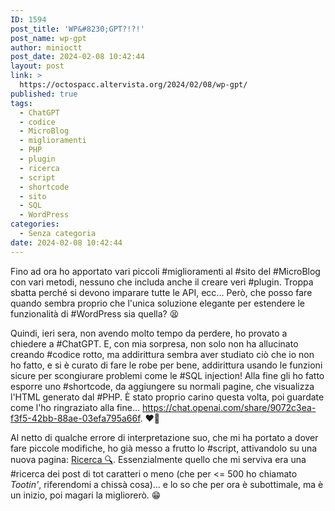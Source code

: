 ```yaml
---
ID: 1594
post_title: 'WP&#8230;GPT?!?!'
post_name: wp-gpt
author: minioctt
post_date: 2024-02-08 10:42:44
layout: post
link: >
  https://octospacc.altervista.org/2024/02/08/wp-gpt/
published: true
tags:
  - ChatGPT
  - codice
  - MicroBlog
  - miglioramenti
  - PHP
  - plugin
  - ricerca
  - script
  - shortcode
  - sito
  - SQL
  - WordPress
categories:
  - Senza categoria
date: 2024-02-08 10:42:44
---
```

<!-- wp:paragraph -->
<p>Fino ad ora ho apportato vari piccoli #miglioramenti al #sito del #MicroBlog con vari metodi, nessuno che includa anche il creare veri #plugin. Troppa sbatta perché si devono imparare tutte le API, ecc... Però, che posso fare quando sembra proprio che l'unica soluzione elegante per estendere le funzionalità di #WordPress sia quella? 😫</p>
<!-- /wp:paragraph -->

<!-- wp:paragraph -->
<p>Quindi, ieri sera, non avendo molto tempo da perdere, ho provato a chiedere a #ChatGPT. E, con mia sorpresa, non solo non ha allucinato creando #codice rotto, ma addirittura sembra aver studiato ciò che io non ho fatto, e si è curato di fare le robe per bene, addirittura usando le funzioni sicure per scongiurare problemi come le #SQL injection! Alla fine gli ho fatto esporre uno #shortcode, da aggiungere su normali pagine, che visualizza l'HTML generato dal #PHP. È stato proprio carino questa volta, poi guardate come l'ho ringraziato alla fine... <a href="https://chat.openai.com/share/9072c3ea-f3f5-42bb-88ae-03efa795a66f">https://chat.openai.com/share/9072c3ea-f3f5-42bb-88ae-03efa795a66f</a>. ❤️‍🔥</p>
<!-- /wp:paragraph -->

<!-- wp:paragraph -->
<p>Al netto di qualche errore di interpretazione suo, che mi ha portato a dover fare piccole modifiche, ho già messo a frutto lo #script, attivandolo su una nuova pagina: <a href="https://octospacc.altervista.org/ricerca-%f0%9f%94%8d%ef%b8%8f/">Ricerca 🔍️</a>. Essenzialmente quello che mi serviva era una #ricerca dei post di tot caratteri o meno (che per &lt;= 500 ho chiamato <em>Tootin'</em>, riferendomi a chissà cosa)... e lo so che per ora è subottimale, ma è un inizio, poi magari la migliorerò. 😁</p>
<!-- /wp:paragraph -->